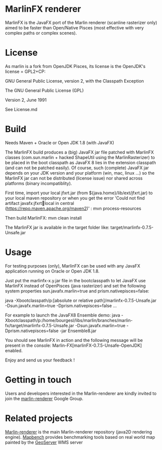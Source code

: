 MarlinFX renderer
=================

MarlinFX is the JavaFX port of the Marlin renderer (scanline rasterizer only) aimed to be faster than Open/Native Pisces (most effective with very complex paths or complex scenes).

License
=======

As marlin is a fork from OpenJDK Pisces, its license is the OpenJDK's license = GPL2+CP:

GNU General Public License, version 2,
with the Classpath Exception

The GNU General Public License (GPL)

Version 2, June 1991

See License.md

Build
=====

Needs Maven + Oracle or Open JDK 1.8 (with JavaFX)

The MarlinFX build produces a (big) JavaFX jar file patched with MarlinFX classes (com.sun.marlin + hacked ShapeUtil using the MarlinRasterizer) to be placed in the boot classpath as JavaFX 8 lies in the extension classpath (and can not be patched easily). Of course, such (complete) JavaFX jar depends on your JDK version and your platform (win, mac, linux ...) so the MarlinFX jar can not be distributed (license issue) nor shared across platforms (binary incompatiblity).

First time, import your local jfxrt.jar (from ${java.home}/lib/ext/jfxrt.jar) to your local maven repository or when you get the error 'Could not find artifact javafx:jfxrt:jar:local in central (https://repo.maven.apache.org/maven2)' :
mvn process-resources

Then build MarlinFX:
mvn clean install

The MarlinFX jar is available in the target folder like:
target/marlinfx-0.7.5-Unsafe.jar

Usage
=====

For testing purposes (only), MarlinFX can be used with any JavaFX application running on Oracle or Open JDK 1.8.

Just put the marlinfx-x.y.jar file in the bootclasspath to let JavaFX use MarlinFX instead of OpenPisces (java rasterizer) and set the following system properties sun.javafx.marlin=true and prism.nativepisces=false:

java -Xbootclasspath/p:[absolute or relative path]/marlinfx-0.7.5-Unsafe.jar -Dsun.javafx.marlin=true -Dprism.nativepisces=false ...

For example to launch the JavaFX8 Ensemble demo:
java -Xbootclasspath/p:/home/bourgesl/libs/marlin/branches/marlin-fx/target/marlinfx-0.7.5-Unsafe.jar -Dsun.javafx.marlin=true  -Dprism.nativepisces=false -jar Ensemble8.jar

You should see MarlinFX in action and the following message will be present in the console:
Marlin-FX[marlinFX-0.7.5-Unsafe-OpenJDK] enabled.

Enjoy and send us your feedback !


Getting in touch
================

Users and developers interested in the Marlin-renderer are kindly invited to join the [marlin-renderer](https://groups.google.com/forum/#!forum/marlin-renderer) Google Group.


Related projects
===============

[Marlin-renderer](https://github.com/bourgesl/marlin-renderer) is the main Marlin-renderer repository (java2D rendering engine).
[Mapbench](https://github.com/bourgesl/mapbench) provides benchmarking tools based on real world map painted by the [GeoServer](http://geoserver.org/) WMS server

